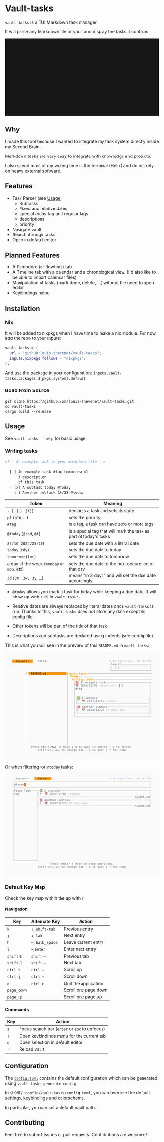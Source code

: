 # Vault-tasks

`vault-tasks` is a TUI Markdown task manager.

It will parse any Markdown file or vault and display the tasks it contains.

![Demo](./examples/vault-tasks.gif)

## Why

I made this tool because I wanted to integrate my task system directly inside my Second Brain.

Markdown tasks are very easy to integrate with knowledge and projects.

I also spend most of my writing time in the terminal (Helix) and do not rely on heavy external software.

## Features

- Task Parser (see [Usage](https://github.com/louis-thevenet/vault-tasks/tree/main?tab=readme-ov-file#usage))
  - Subtasks
  - Fixed and relative dates
  - special _today_ tag and regular tags
  - descriptions
  - priority
- Navigate vault
- Search through tasks
- Open in default editor

## Planned Features

- A Pomodoro (or flowtime) tab
- A Timeline tab with a calendar and a chronological view. (I'd also like to be able to import calendar files)
- Manipulation of tasks (mark done, delete, ...) without the need to open editor
- Keybindings menu

## Installation

### Nix

It will be added to nixpkgs when I have time to make a nix module. For now, add the repo to your inputs:

```nix
vault-tasks = {
  url = "github:louis-thevenet/vault-tasks";
  inputs.nixpkgs.follows = "nixpkgs";
};
```

And use the package in your configuration: `inputs.vault-tasks.packages.${pkgs.system}.default`

### Build From Source

```
git clone https://github.com/louis-thevenet/vault-tasks.git
cd vault-tasks
cargo build --release
```

## Usage

See `vault-tasks --help` for basic usage.

### Writing tasks

```md
<!-- An example task in your markdown file -->

- [ ] An example task #tag tomorrow p1
      A description
      of this task
  - [x] A subtask today @today
  - [ ] Another subtask 10/23 @today
```

| Token                                      | Meaning                                                           |
| ------------------------------------------ | ----------------------------------------------------------------- |
| `- [ ]` (`- [X]`)                          | declares a task and sets its state                                |
| `p1` (`p10`, ...)                          | sets the priority                                                 |
| `#tag`                                     | is a tag, a task can have zero or more tags                       |
| `@today` (`@tod`, `@t`)                    | is a special tag that will mark the task as part of today's tasks |
| `23/10` (`2024/23/10`)                     | sets the due date with a literal date                             |
| `today` (`tdy`)                            | sets the due date to today                                        |
| `tomorrow` (`tmr`)                         | sets the due date to tomorrow                                     |
| a day of the week (`monday` or `mon`, etc) | sets the due date to the next occurence of that day               |
| `3d` (`3m, 3w, 3y`, ...)                   | means "in 3 days" and will set the due date accordingly           |

- `@today` allows you mark a task for today while keeping a due date. It will show up with a ☀️ in `vault-tasks`.

- Relative dates are always replaced by literal dates once `vault-tasks` is run. Thanks to this, `vault-tasks` does not store any data except its config file.

- Other tokens will be part of the title of that task

- Descriptions and subtasks are declared using indents (see config file)

This is what you will see in the preview of this `README.md` in `vault-tasks`:

![](./examples/demo_explorer.png)

Or when filtering for `@today` tasks:
![](./examples/demo_filter.png)

### Default Key Map

Check the key map within the ap with `?`

#### Navigation

| Key         | Alternate Key     | Action               |
| ----------- | ----------------- | -------------------- |
| `k`         | `↑`, `shift-tab`  | Previous entry       |
| `j`         | `↓`, `tab`        | Next entry           |
| `h`         | `←`, `back_space` | Leave current entry  |
| `l`         | `→`,`enter`       | Enter next entry     |
| `shift-h`   | `shift-←`         | Previous tab         |
| `shift-l`   | `shift-→`         | Next tab             |
| `ctrl-k`    | `ctrl-↓`          | Scroll up            |
| `ctrl-j`    | `ctrl-↑`          | Scroll down          |
| `q`         | `ctrl-c`          | Quit the application |
| `page_down` |                   | Scroll one page down |
| `page_up`   |                   | Scroll one page up   |

#### Commands

| Key | Action                                         |
| --- | ---------------------------------------------- |
| `s` | Focus search bar (`enter` or `esc` to unfocus) |
| `?` | Open keybindings menu for the current tab      |
| `o` | Open selection in default editor               |
| `r` | Reload vault                                   |

## Configuration

The [`config.toml`](./.config/config.toml) contains the default configuration which can be generated using `vault-tasks generate-config`.

In `$HOME/.config/vault-tasks/config.toml`, you can override the default settings, keybindings and colorscheme.

In particular, you can set a default vault path.

## Contributing

Feel free to submit issues or pull requests. Contributions are welcome!
